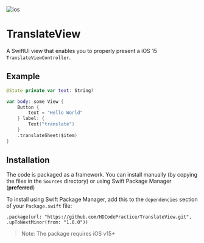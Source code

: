 ![ios](https://img.shields.io/badge/iOS-15-green)

# TranslateView

A SwiftUI view that enables you to properly present a iOS 15 `TranslateViewController`.

## Example

```swift
@State private var text: String?

var body: some View {
    Button {
        text = "Hello World"
    } label: {
        Text("translate")
    }
    .translateSheet($item)
}
```

## Installation

The code is packaged as a framework. You can install manually (by copying the files in the `Sources` directory) or using Swift Package Manager (__preferred__)

To install using Swift Package Manager, add this to the `dependencies` section of your `Package.swift` file:

`.package(url: "https://github.com/HDCodePractice/TranslateView.git", .upToNextMinor(from: "1.0.0"))`

> Note: The package requires iOS v15+
